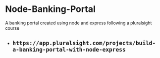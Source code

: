 # Node-Banking-Portal
A banking portal created using node and express following a pluralsight course 
- `https://app.pluralsight.com/projects/build-a-banking-portal-with-node-express`
    - 